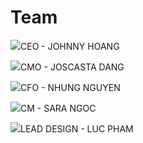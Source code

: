 # Team

![](https://tingx.gitbook.io/\~gitbook/image?url=https%3A%2F%2F3863703040-files.gitbook.io%2F%7E%2Ffiles%2Fv0%2Fb%2Fgitbook-x-prod.appspot.com%2Fo%2Fspaces%252F7uXNE3BdWF5Ym7bT3a6k%252Fuploads%252F8wypfKmQTMoOSddTuOd6%252FJohnny%2520Hoang.png%3Falt%3Dmedia%26token%3D2393fd7e-62b4-4fd2-9d44-478f1b87d9ad\&width=768\&dpr=4\&quality=100\&sign=acfd15d3\&sv=1)CEO - JOHNNY HOANG

![](https://tingx.gitbook.io/\~gitbook/image?url=https%3A%2F%2F3863703040-files.gitbook.io%2F%7E%2Ffiles%2Fv0%2Fb%2Fgitbook-x-prod.appspot.com%2Fo%2Fspaces%252F7uXNE3BdWF5Ym7bT3a6k%252Fuploads%252F0NrlZ2ec5lGVhpXJtass%252FJocasta%2520Dang.png%3Falt%3Dmedia%26token%3Dfa69b9f0-4369-4f7e-becd-84d17a33ed27\&width=768\&dpr=4\&quality=100\&sign=2dbb234\&sv=1)CMO - JOSCASTA DANG

![](https://tingx.gitbook.io/\~gitbook/image?url=https%3A%2F%2F3863703040-files.gitbook.io%2F%7E%2Ffiles%2Fv0%2Fb%2Fgitbook-x-prod.appspot.com%2Fo%2Fspaces%252F7uXNE3BdWF5Ym7bT3a6k%252Fuploads%252F2SXWDlV2s0kELPL8M5rL%252FNhung%2520Nguyen.png%3Falt%3Dmedia%26token%3Dc2742fbd-cc8f-4701-9a6d-36610f8f7460\&width=768\&dpr=4\&quality=100\&sign=116a7716\&sv=1)CFO - NHUNG NGUYEN

![](https://tingx.gitbook.io/\~gitbook/image?url=https%3A%2F%2F3863703040-files.gitbook.io%2F%7E%2Ffiles%2Fv0%2Fb%2Fgitbook-x-prod.appspot.com%2Fo%2Fspaces%252F7uXNE3BdWF5Ym7bT3a6k%252Fuploads%252FLQgcqAswpABL2Gd1Opaj%252FSara%2520Tran.png%3Falt%3Dmedia%26token%3D809a6a83-3d63-401a-9786-e537a17975c8\&width=768\&dpr=4\&quality=100\&sign=86904c25\&sv=1)CM - SARA NGOC

![](https://tingx.gitbook.io/\~gitbook/image?url=https%3A%2F%2F3863703040-files.gitbook.io%2F%7E%2Ffiles%2Fv0%2Fb%2Fgitbook-x-prod.appspot.com%2Fo%2Fspaces%252F7uXNE3BdWF5Ym7bT3a6k%252Fuploads%252FJIfNFPPkdM0TDW6GGM0N%252FLuc%2520Pham.png%3Falt%3Dmedia%26token%3D7ac0e718-5796-4b9d-9741-f245845b02c2\&width=768\&dpr=4\&quality=100\&sign=fa56f02f\&sv=1)LEAD DESIGN - LUC PHAM

